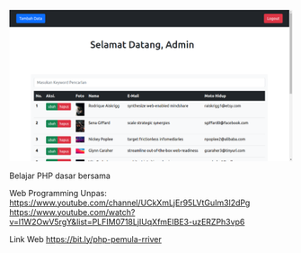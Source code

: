 ![ScreenShot](img/ss/index.png)

Belajar PHP dasar bersama

Web Programming Unpas: <br>
https://www.youtube.com/channel/UCkXmLjEr95LVtGuIm3l2dPg <br>
https://www.youtube.com/watch?v=l1W2OwV5rgY&list=PLFIM0718LjIUqXfmEIBE3-uzERZPh3vp6

Link Web
https://bit.ly/php-pemula-rriver
